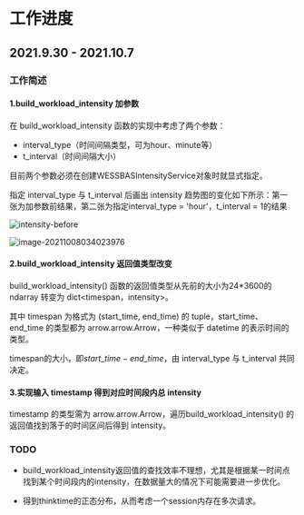 # 工作进度
## 2021.9.30 - 2021.10.7
### 工作简述

#### 1.build_workload_intensity 加参数

在 build_workload_intensity 函数的实现中考虑了两个参数：

- interval_type（时间间隔类型，可为hour、minute等）
- t_interval（时间间隔大小）

目前两个参数必须在创建WESSBASIntensityService对象时就显式指定。

指定 interval_type 与 t_interval 后画出 intensity 趋势图的变化如下所示：第一张为加参数前结果，第二张为指定interval_type = 'hour'，t_interval = 1的结果

![intensity-before](https://tva1.sinaimg.cn/large/008i3skNly1gv7mgdjvmzj60hs0dc74p02.jpg)

![image-20211008034023976](https://tva1.sinaimg.cn/large/008i3skNly1gv7mgl2hdwj60hs0dcjry02.jpg)

#### 2.build_workload_intensity 返回值类型改变

build_workload_intensity() 函数的返回值类型从先前的大小为24*3600的 ndarray 转变为 dict<timespan，intensity>。

其中 timespan 为格式为 (start_time, end_time) 的 tuple，start_time、end_time 的类型都为 arrow.arrow.Arrow，一种类似于 datetime 的表示时间的类型。

timespan的大小，即$start\_time-end\_time$，由 interval_type 与 t_interval 共同决定。

#### 3.实现输入 timestamp 得到对应时间段内总 intensity

timestamp 的类型需为 arrow.arrow.Arrow，遍历build_workload_intensity() 的返回值找到落于的时间区间后得到 intensity。 

### TODO

- build_workload_intensity返回值的查找效率不理想，尤其是根据某一时间点找到某个时间段内的intensity，在数据量大的情况下可能需要进一步优化。

- 得到thinktime的正态分布，从而考虑一个session内存在多次请求。

